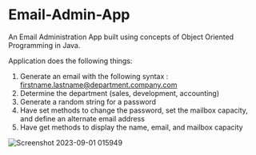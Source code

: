 # Email-Admin-App
An Email Administration App built using concepts of Object Oriented Programming in Java.

Application does the following things:
1. Generate an email with the following syntax : firstname.lastname@department.company.com
2. Determine the department (sales, development, accounting)
3. Generate a random string for a password
4. Have set methods to change the password, set the mailbox capacity, and define an alternate email address
5. Have get methods to display the name, email, and mailbox capacity

![Screenshot 2023-09-01 015949](https://github.com/akshat-315/Email-Admin-App/assets/130206602/ddf2a1f6-e589-479c-bf48-ee603bdceafa)



